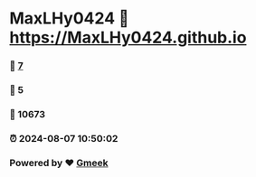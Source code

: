 # MaxLHy0424 :link: https://MaxLHy0424.github.io 
### :page_facing_up: [7](https://MaxLHy0424.github.io/tag.html) 
### :speech_balloon: 5 
### :hibiscus: 10673 
### :alarm_clock: 2024-08-07 10:50:02 
### Powered by :heart: [Gmeek](https://github.com/Meekdai/Gmeek)
